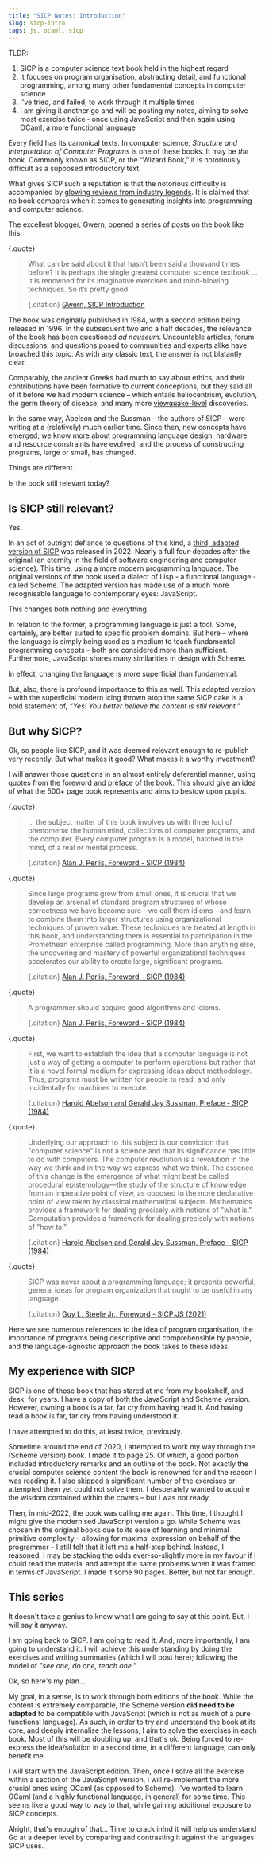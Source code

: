 ```yaml
---
title: "SICP Notes: Introduction"
slug: sicp-intro
tags: js, ocaml, sicp
---
```





TLDR:
1. SICP is a computer science text book held in the highest regard
2. It focuses on program organisation, abstracting detail, and functional programming, among many other fundamental concepts in computer science
3. I've tried, and failed, to work through it multiple times
4. I am giving it another go and will be posting my notes, aiming to solve most exercise twice &hyphen; once using JavaScript and then again using OCaml, a more functional language

Every field has its canonical texts. In computer science, _Structure and Interpretation of Computer Programs_ is one of these books. It may be _the_ book. Commonly known as SICP, or the “Wizard Book,” it is notoriously difficult as a supposed introductory text.

What gives SICP such a reputation is that the notorious difficulty is accompanied by [glowing reviews from industry legends](https://www.amazon.com/review/R403HR4VL71K8/). It is claimed that no book compares when it comes to generating insights into programming and computer science.

The excellent blogger, Gwern, opened a series of posts on the book like this:

{.quote}
> What can be said about it that hasn’t been said a thousand times before? It is perhaps the single greatest computer science textbook … It is renowned for its imaginative exercises and mind-blowing techniques. So it’s pretty good.
>
> {.citation}
> [Gwern, SICP Introduction](https://gwern.net/sicp/introduction)

The book was originally published in 1984, with a second edition being released in 1996. In the subsequent two and a half decades, the relevance of the book has been questioned _ad nauseum_. Uncountable articles, forum discussions, and questions posed to communities and experts alike have broached this topic. As with any classic text, the answer is not blatantly clear.

Comparably, the ancient Greeks had much to say about ethics, and their contributions have been formative to current conceptions, but they said all of it before we had modern science – which entails heliocentrism, evolution, the germ theory of disease, and many more [viewquake-level](https://www.lesswrong.com/posts/zCf3pnQmMhyEK8Lit/on-viewquakes#:~:text=a%20viewquake%20is%20an%20%22insight%20that%20dramatically%20changes%20one%27s%20worldview%2C%20making%20one%20see%20the%20world%20in%20a%20new%20way.%22) discoveries. 

In the same way, Abelson and the Sussman – the authors of SICP – were writing at a (relatively) much earlier time. Since then, new concepts have emerged; we know more about programming language design; hardware and resource constraints have evolved; and the process of constructing programs, large or small, has changed. 

Things are different. 

Is the book still relevant today?

## Is SICP still relevant?

Yes.

In an act of outright defiance to questions of this kind, a [third, adapted version of SICP](https://sourceacademy.org/sicpjs/index) was released in 2022. Nearly a full four-decades after the original (an eternity in the field of software engineering and computer science). This time, using a more modern programming language. The original versions of the book used a dialect of Lisp - a functional language - called Scheme. The adapted version has made use of a much more recognisable language to contemporary eyes: JavaScript.

This changes both nothing and everything.

In relation to the former, a programming language is just a tool. Some, certainly, are better suited to specific problem domains. But here – where the language is simply being used as a medium to teach fundamental programming concepts – both are considered more than sufficient. Furthermore, JavaScript shares many similarities in design with Scheme. 

In effect, changing the language is more superficial than fundamental.

But, also, there is profound importance to this as well. This adapted version – with the superficial modern icing thrown atop the same SICP cake is a bold statement of, _“Yes! You better believe the content is still relevant.”_


## But why SICP?

Ok, so people like SICP, and it was deemed relevant enough to re-publish very recently. But what makes it good? What makes it a worthy investment?

I will answer those questions in an almost entirely deferential manner, using quotes from the foreword and preface of the book. This should give an idea of what the 500+ page book represents and aims to bestow upon pupils.

{.quote}
> ... the subject matter of this book involves us with three foci of phenomena: the human mind, collections of computer programs, and the computer. Every computer program is a model, hatched in the mind, of a real or mental process.
>
> {.citation}
> [Alan J. Perlis, Foreword - SICP (1984)](https://sourceacademy.org/sicpjs/foreword84#p2)

{.quote}
> Since large programs grow from small ones, it is crucial that we develop an arsenal of standard program structures of whose correctness we have become sure—we call them idioms—and learn to combine them into larger structures using organizational techniques of proven value. These techniques are treated at length in this book, and understanding them is essential to participation in the Promethean enterprise called programming. More than anything else, the uncovering and mastery of powerful organizational techniques accelerates our ability to create large, significant programs.
>
> {.citation}
> [Alan J. Perlis, Foreword - SICP (1984)](https://sourceacademy.org/sicpjs/foreword84#p3)

{.quote}
> A programmer should acquire good algorithms and idioms.
>
> {.citation}
> [Alan J. Perlis, Foreword - SICP (1984)](https://sourceacademy.org/sicpjs/foreword84#p6)

{.quote}
> First, we want to establish the idea that a computer language is not just a way of getting a computer to perform operations but rather that it is a novel formal medium for expressing ideas about methodology. Thus, programs must be written for people to read, and only incidentally for machines to execute.
>
> {.citation}
> [Harold Abelson and Gerald Jay Sussman, Preface - SICP (1984)](https://sourceacademy.org/sicpjs/prefaces96#p7)


{.quote}
> Underlying our approach to this subject is our conviction that "computer science" is not a science and that its significance has little to do with computers. The computer revolution is a revolution in the way we think and in the way we express what we think. The essence of this change is the emergence of what might best be called procedural epistemology—the study of the structure of knowledge from an imperative point of view, as opposed to the more declarative point of view taken by classical mathematical subjects. Mathematics provides a framework for dealing precisely with notions of "what is." Computation provides a framework for dealing precisely with notions of "how to."
>
> {.citation}
> [Harold Abelson and Gerald Jay Sussman, Preface - SICP (1984)](https://sourceacademy.org/sicpjs/prefaces96#p10)


{.quote}
> SICP was never about a programming language; it presents powerful, general ideas for program organization that ought to be useful in any language.
>
> {.citation}
> [Guy L. Steele Jr., Foreword - SICP:JS (2021)](https://sourceacademy.org/sicpjs/foreword02#p13)

Here we see numerous references to the idea of program organisation, the importance of programs being descriptive and comprehensible by people, and the language-agnostic approach the book takes to these ideas.


## My experience with SICP

SICP is one of those book that has stared at me from my bookshelf, and desk, for years. I have a copy of both the JavaScript and Scheme version. However, owning a book is a far, far cry from having read it. And having read a book is far, far cry from having understood it.

I have attempted to do this, at least twice, previously. 

Sometime around the end of 2020, I attempted to work my way through the (Scheme version) book. I made it to page 25. Of which, a good portion included introductory remarks and an outline of the book. Not exactly the crucial computer science content the book is renowned for and the reason I was reading it. I also skipped a significant number of the exercises or attempted them yet could not solve them. I desperately wanted to acquire the wisdom contained within the covers – but I was not ready.

Then, in mid-2022, the book was calling me again. This time, I thought I might give the modernised JavaScript version a go. While Scheme was chosen in the original books due to its ease of learning and minimal primitive complexity – allowing for maximal expression on behalf of the programmer – I still felt that it left me a half-step behind. Instead, I reasoned, I may be stacking the odds ever-so-slightly more in my favour if I could read the material and attempt the same problems when it was framed in terms of JavaScript. I made it some 90 pages. Better, but not far enough.


## This series

It doesn't take a genius to know what I am going to say at this point. But, I will say it anyway.

I am going back to SICP. I am going to read it. And, more importantly, I am going to understand it. I will achieve this understanding by doing the exercises and writing summaries (which I will post here); following the model of _"see one, do one, teach one."_

Ok, so here's my plan...

My goal, in a sense, is to work through both editions of the book. While the content is extremely comparable, the Scheme version **did need to be adapted** to be compatible with JavaScript (which is not as much of a pure functional language). As such, in order to try and understand the book at its core, and deeply internalise the lessons, I aim to solve the exercises in each book. Most of this will be doubling up, and that's ok. Being forced to re-express the idea/solution in a second time, in a different language, can only benefit me.

I will start with the JavaScript edition. Then, once I solve all the exercise within a section of the JavaScript version, I will re-implement the more crucial ones using OCaml (as opposed to Scheme). I've wanted to learn OCaml (and a highly functional language, in general) for some time. This seems like a good way to way to that, while gaining additional exposure to SICP concepts.

Alright, that's enough of that... Time to crack in!nd it will help us understand Go at a deeper level by comparing and contrasting it against the languages SICP uses.
